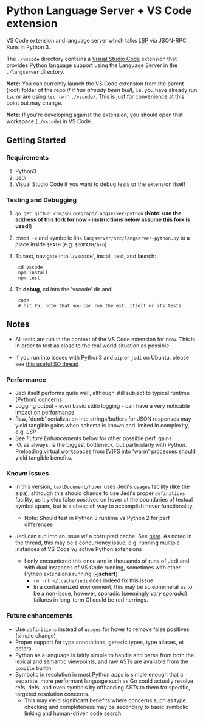 # Python Language Server + VS Code extension

VS Code extension and language server which talks [LSP](https://github.com/Microsoft/language-server-protocol/blob/master/protocol.md) via JSON-RPC. Runs in Python 3.

The `./vscode` directory contains a [Visual Studio Code](https://code.visualstudio.com) extension that provides Python language support using the Language Server in the `./langserver` directory.

**Note:** You can currently launch the VS Code extension from the parent (root) folder of the repo _if it has already been built_, i.e. you have already run `tsc` or are using `tsc -w` in `./vscode/`. This is just for convenience at this point but may change.

**Note:** If you're developing against the extension, you should open that workspace (`./vscode`) in VS Code.

## Getting Started

### Requirements

1. Python3
2. Jedi
3. Visual Studio Code if you want to debug tests or the extension itself

### Testing and Debugging

1. `go get github.com/sourcegraph/langserver-python` (**Note: use the address of this fork for now - instructions below assume this fork is used!**)
2. `chmod +x` and symbolic link `langserver/src/langserver-python.py` to a place inside `$PATH` (e.g. `$GOPATH/bin`)
3. To **test**, navigate into './vscode', install, test, and launch:

        cd vscode
        npm install
        npm test

4. To **debug**, cd into the 'vscode' dir and:

        code .
        # hit F5, note that you can run the ext. itself or its tests


## Notes

  - All tests are run in the context of the VS Code extension for now. This is in order to test as close to the real world situation as possible.

  - If you run into issues with Python3 and `pip` or `jedi` on Ubuntu, please see [this useful SO thread](http://stackoverflow.com/questions/10763440/how-to-install-python3-version-of-package-via-pip-on-ubuntu)


### Performance
  - Jedi itself performs quite well, although still subject to typical runtime (Python) concerns
  - Logging output - even basic stdio logging - can have a very noticable impact on performance 
  - Raw, 'dumb' serialization into strings/buffers for JSON responses may yield tangible gains when schema is known and limited in complexity, e.g. _LSP_
  - See _Future Enhancements_ below for other possible perf. gains
  - IO, as always, is the biggest bottleneck, but particularly with Python. Preloading virtual workspaces from [V]FS into 'warm' processes should yield tangible benefits.

### Known Issues

  - In this version, `textDocument/hover` uses Jedi's `usages` facility (like the alpa), although this should change to use Jedi's proper `definitions` facility, as it yields false positives on hover at the boundaries of textual symbol spans, but is a cheapish way to accomplish hover functionality.
    - Note: Should test in Python 3 runtime vs Python 2 for perf differences

  - Jedi can run into an issue w/ a corrupted cache. See [here](https://github.com/davidhalter/jedi-vim/issues/251). As noted in the thread, this may be a concurrency issue, e.g. running multiple instances of VS Code w/ active Python extensions
    - I only encountered this once and in thousands of runs of Jedi and with dual instances of VS Code running, sometimes with other Python extensions running (**-jscharf**) 
      - `rm -rf ~/.cache/jedi` does indeed fix this issue
      - In a containerized environment, this may be so ephemeral as to be a non-issue, however, sporadic (seemingly _very sporadic_) failures in long-term CI could be red herrings.


### Future enhancements
  - Use `definitions` instead of `usages` for hover to remove false positives (simple change)
  - Proper support for type annotations, generic types, type aliases, et cetera
  - Python as a language is fairly simple to handle and parse from both the lexical and semantic viewpoints, and raw ASTs are available from the `compile` builtin
  - Symbolic in resolution in most Python apps is simple enough that a separate, more performant language such as Go could actually resolve refs, defs, and even symbols by offhanding ASTs to them for specific, targeted resolution concerns.
    - This may yield significant benefits where concerns such as type checking and completeness may be secondary to basic symbolic linking and human-driven code search